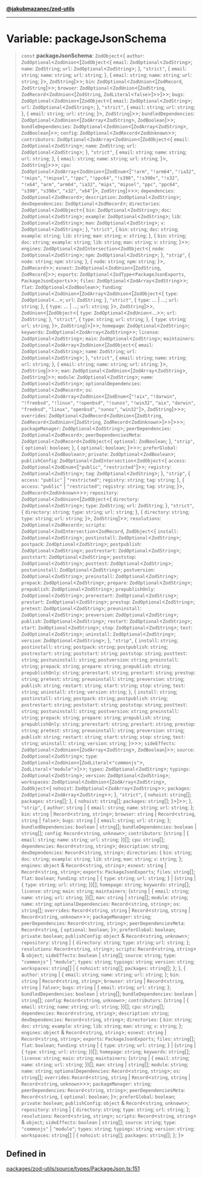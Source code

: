 [**@jakubmazanec/zod-utils**](../README.md)

---

# Variable: packageJsonSchema

> `const` **packageJsonSchema**: `ZodObject`\<\{ `author`:
> `ZodOptional`\<`ZodUnion`\<[`ZodObject`\<\{ `email`: `ZodOptional`\<`ZodString`\>;
> `name`: `ZodString`; `url`: `ZodOptional`\<`ZodString`\>; \}, `"strict"`, \{ `email`:
> `string`; `name`: `string`; `url`: `string`; \}, \{ `email`: `string`; `name`: `string`; `url`:
> `string`; \}\>, `ZodString`]\>\>; `bin`: `ZodOptional`\<`ZodUnion`\<[`ZodRecord`,
> `ZodString`]\>\>;
> `browser`: `ZodOptional`\<`ZodUnion`\<[`ZodString`, `ZodRecord`\<`ZodUnion`\<[`ZodString`,
> `ZodLiteral`\<`false`\>]\>\>]\>\>; `bugs`: `ZodOptional`\<`ZodUnion`\<[`ZodObject`\<\{ `email`:
> `ZodOptional`\<`ZodString`\>; `url`: `ZodOptional`\<`ZodString`\>; \}, `"strict"`, \{
> `email`: `string`; `url`: `string`; \}, \{ `email`: `string`; `url`: `string`;
> \}\>, `ZodString`]\>\>; `bundledDependencies`:
> `ZodOptional`\<`ZodUnion`\<[`ZodArray`\<`ZodString`\>, `ZodBoolean`]\>\>; `bundleDependencies`: `ZodOptional`\<`ZodUnion`\<[`ZodArray`\<`ZodString`\>,
> `ZodBoolean`]\>\>;
> `config`: `ZodOptional`\<`ZodRecord`\<`ZodUnknown`\>\>; `contributors`:
> `ZodOptional`\<`ZodArray`\<`ZodUnion`\<[`ZodObject`\<\{ `email`: `ZodOptional`\<`ZodString`\>;
> `name`: `ZodString`; `url`: `ZodOptional`\<`ZodString`\>; \}, `"strict"`, \{ `email`:
> `string`; `name`: `string`; `url`: `string`; \}, \{ `email`: `string`; `name`: `string`; `url`:
> `string`; \}\>, `ZodString`]\>\>\>; `cpu`: `ZodOptional`\<`ZodArray`\<`ZodUnion`\<[`ZodEnum`\<[`"!arm"`,
> `"!arm64"`,
> `"!ia32"`, `"!mips"`, `"!mipsel"`, `"!ppc"`, `"!ppc64"`, `"!s390"`, `"!s390x"`, `"!x32"`,
> `"!x64"`, `"arm"`, `"arm64"`, `"ia32"`, `"mips"`, `"mipsel"`, `"ppc"`, `"ppc64"`,
> `"s390"`, `"s390x"`, `"x32"`, `"x64"`]\>, `ZodString`]\>\>\>; `dependencies`:
> `ZodOptional`\<`ZodRecord`\>; `description`: `ZodOptional`\<`ZodString`\>; `devDependencies`:
> `ZodOptional`\<`ZodRecord`\>; `directories`: `ZodOptional`\<`ZodObject`\<\{ `bin`:
> `ZodOptional`\<`ZodString`\>; `doc`: `ZodOptional`\<`ZodString`\>; `example`:
> `ZodOptional`\<`ZodString`\>; `lib`: `ZodOptional`\<`ZodString`\>; `man`:
> `ZodOptional`\<`ZodString`\>; `v`: `ZodOptional`\<`ZodString`\>; \}, `"strict"`, \{ `bin`:
> `string`; `doc`: `string`; `example`: `string`; `lib`: `string`; `man`: `string`; `v`: `string`;
> \}, \{ `bin`: `string`; `doc`: `string`; `example`: `string`; `lib`: `string`; `man`: `string`;
> `v`: `string`; \}\>\>; `engines`: `ZodOptional`\<`ZodIntersection`\<`ZodObject`\<\{ `node`:
> `ZodOptional`\<`ZodString`\>; `npm`: `ZodOptional`\<`ZodString`\>; \}, `"strip"`, \{ `node`:
> `string`; `npm`: `string`; \}, \{ `node`: `string`; `npm`: `string`; \}\>, `ZodRecord`\>\>;
> `esnext`: `ZodOptional`\<`ZodUnion`\<[`ZodString`, `ZodRecord`]\>\>; `exports`: `ZodOptional`\<`ZodType`\<`PackageJsonExports`,
> `PackageJsonExports`\>\>; `files`: `ZodOptional`\<`ZodArray`\<`ZodString`\>\>; `flat`: `ZodOptional`\<`ZodBoolean`\>;
> `funding`: `ZodOptional`\<`ZodUnion`\<[`ZodArray`\<`ZodUnion`\<[`ZodObject`\<\{ `type`:
> `ZodOptional`\<...\>; `url`: `ZodString`; \}, `"strict"`, \{ `type`: ... \| ...; `url`: `string`;
> \}, \{ `type`: ... \| ...; `url`: `string`; \}\>, `ZodString`]\>\>, `ZodUnion`\<[`ZodObject`\<\{
> `type`: `ZodOptional`\<`ZodUnion`\<...\>\>; `url`: `ZodString`; \}, `"strict"`, \{ `type`:
> `string`; `url`: `string`; \}, \{ `type`: `string`; `url`: `string`; \}\>, `ZodString`]\>]\>\>; `homepage`:
> `ZodOptional`\<`ZodString`\>; `keywords`: `ZodOptional`\<`ZodArray`\<`ZodString`\>\>; `license`: `ZodOptional`\<`ZodString`\>;
> `main`: `ZodOptional`\<`ZodString`\>; `maintainers`: `ZodOptional`\<`ZodArray`\<`ZodUnion`\<[`ZodObject`\<\{
> `email`:
> `ZodOptional`\<`ZodString`\>; `name`: `ZodString`; `url`: `ZodOptional`\<`ZodString`\>; \},
> `"strict"`, \{ `email`: `string`; `name`: `string`; `url`: `string`; \}, \{ `email`: `string`;
> `name`: `string`; `url`: `string`; \}\>, `ZodString`]\>\>\>; `man`:
> `ZodOptional`\<`ZodUnion`\<[`ZodArray`\<`ZodString`\>, `ZodString`]\>\>; `module`: `ZodOptional`\<`ZodString`\>;
> `name`: `ZodOptional`\<`ZodString`\>; `optionalDependencies`: `ZodOptional`\<`ZodRecord`\>; `os`: `ZodOptional`\<`ZodArray`\<`ZodUnion`\<[`ZodEnum`\<[`"!aix"`,
> `"!darwin"`,
> `"!freebsd"`, `"!linux"`, `"!openbsd"`, `"!sunos"`, `"!win32"`, `"aix"`, `"darwin"`, `"freebsd"`,
> `"linux"`, `"openbsd"`, `"sunos"`, `"win32"`]\>, `ZodString`]\>\>\>; `overrides`:
> `ZodOptional`\<`ZodRecord`\<`ZodUnion`\<[`ZodString`, `ZodRecord`\<`ZodUnion`\<[`ZodString`,
> `ZodRecord`\<`ZodUnknown`\>]\>\>]\>\>\>; `packageManager`: `ZodOptional`\<`ZodString`\>; `peerDependencies`:
> `ZodOptional`\<`ZodRecord`\>; `peerDependenciesMeta`: `ZodOptional`\<`ZodRecord`\<`ZodObject`\<\{ `optional`:
> `ZodBoolean`; \}, `"strip"`, \{ `optional`: `boolean`; \}, \{ `optional`: `boolean`; \}\>\>\>; `preferGlobal`:
> `ZodOptional`\<`ZodBoolean`\>; `private`: `ZodOptional`\<`ZodBoolean`\>; `publishConfig`: `ZodOptional`\<`ZodIntersection`\<`ZodObject`\<\{
> `access`: `ZodOptional`\<`ZodEnum`\<[`"public"`, `"restricted"`]\>\>; `registry`:
> `ZodOptional`\<`ZodString`\>; `tag`: `ZodOptional`\<`ZodString`\>; \}, `"strip"`, \{ `access`:
> `"public"` \| `"restricted"`; `registry`: `string`; `tag`: `string`; \}, \{ `access`: `"public"`
> \| `"restricted"`; `registry`: `string`; `tag`: `string`; \}\>, `ZodRecord`\<`ZodUnknown`\>\>\>;
> `repository`: `ZodOptional`\<`ZodUnion`\<[`ZodObject`\<\{
> `directory`: `ZodOptional`\<`ZodString`\>; `type`: `ZodString`; `url`: `ZodString`;
> \}, `"strict"`, \{ `directory`: `string`; `type`: `string`; `url`: `string`; \}, \{ `directory`:
> `string`; `type`: `string`; `url`: `string`; \}\>, `ZodString`]\>\>; `resolutions`: `ZodOptional`\<`ZodRecord`\>;
> `scripts`: `ZodOptional`\<`ZodIntersection`\<`ZodRecord`, `ZodObject`\<\{ `install`: `ZodOptional`\<`ZodString`\>;
> `postinstall`: `ZodOptional`\<`ZodString`\>; `postpack`: `ZodOptional`\<`ZodString`\>; `postpublish`:
> `ZodOptional`\<`ZodString`\>; `postrestart`: `ZodOptional`\<`ZodString`\>; `poststart`: `ZodOptional`\<`ZodString`\>;
> `poststop`: `ZodOptional`\<`ZodString`\>; `posttest`: `ZodOptional`\<`ZodString`\>; `postuninstall`:
> `ZodOptional`\<`ZodString`\>; `postversion`: `ZodOptional`\<`ZodString`\>; `preinstall`: `ZodOptional`\<`ZodString`\>;
> `prepack`: `ZodOptional`\<`ZodString`\>; `prepare`: `ZodOptional`\<`ZodString`\>; `prepublish`: `ZodOptional`\<`ZodString`\>;
> `prepublishOnly`: `ZodOptional`\<`ZodString`\>; `prerestart`: `ZodOptional`\<`ZodString`\>; `prestart`:
> `ZodOptional`\<`ZodString`\>; `prestop`: `ZodOptional`\<`ZodString`\>; `pretest`: `ZodOptional`\<`ZodString`\>;
> `preuninstall`: `ZodOptional`\<`ZodString`\>; `preversion`: `ZodOptional`\<`ZodString`\>; `publish`:
> `ZodOptional`\<`ZodString`\>; `restart`: `ZodOptional`\<`ZodString`\>; `start`: `ZodOptional`\<`ZodString`\>;
> `stop`: `ZodOptional`\<`ZodString`\>; `test`: `ZodOptional`\<`ZodString`\>; `uninstall`: `ZodOptional`\<`ZodString`\>;
> `version`: `ZodOptional`\<`ZodString`\>; \}, `"strip"`, \{ `install`: `string`; `postinstall`: `string`;
> `postpack`: `string`; `postpublish`: `string`; `postrestart`: `string`; `poststart`: `string`; `poststop`:
> `string`; `posttest`: `string`; `postuninstall`: `string`; `postversion`: `string`; `preinstall`: `string`;
> `prepack`: `string`; `prepare`: `string`; `prepublish`: `string`; `prepublishOnly`: `string`; `prerestart`:
> `string`; `prestart`: `string`; `prestop`: `string`; `pretest`: `string`; `preuninstall`: `string`;
> `preversion`: `string`; `publish`: `string`; `restart`: `string`; `start`: `string`; `stop`: `string`;
> `test`: `string`; `uninstall`: `string`; `version`: `string`; \}, \{ `install`: `string`; `postinstall`:
> `string`; `postpack`: `string`; `postpublish`: `string`; `postrestart`: `string`; `poststart`: `string`;
> `poststop`: `string`; `posttest`: `string`; `postuninstall`: `string`; `postversion`: `string`; `preinstall`:
> `string`; `prepack`: `string`; `prepare`: `string`; `prepublish`: `string`; `prepublishOnly`: `string`;
> `prerestart`: `string`; `prestart`: `string`; `prestop`: `string`; `pretest`: `string`; `preuninstall`:
> `string`; `preversion`: `string`; `publish`: `string`; `restart`: `string`; `start`: `string`; `stop`:
> `string`; `test`: `string`; `uninstall`: `string`; `version`: `string`; \}\>\>\>; `sideEffects`: `ZodOptional`\<`ZodUnion`\<[`ZodArray`\<`ZodString`\>,
> `ZodBoolean`]\>\>;
> `source`: `ZodOptional`\<`ZodString`\>; `type`:
> `ZodOptional`\<`ZodUnion`\<[`ZodLiteral`\<`"commonjs"`\>, `ZodLiteral`\<`"module"`\>]\>\>; `types`:
> `ZodOptional`\<`ZodString`\>; `typings`: `ZodOptional`\<`ZodString`\>; `version`: `ZodOptional`\<`ZodString`\>;
> `workspaces`: `ZodOptional`\<`ZodUnion`\<[`ZodArray`\<`ZodString`\>, `ZodObject`\<\{ `nohoist`: `ZodOptional`\<`ZodArray`\<`ZodString`\>\>;
> `packages`: `ZodOptional`\<`ZodArray`\<`ZodString`\>\>; \}, `"strict"`, \{ `nohoist`: `string`[]; `packages`:
> `string`[]; \}, \{ `nohoist`: `string`[]; `packages`: `string`[]; \}\>]\>\>; \}, `"strip"`, \{ `author`:
> `string` \| \{ `email`: `string`; `name`: `string`; `url`: `string`; \}; `bin`: `string` \| `Record`\<`string`,
> `string`\>; `browser`: `string` \| `Record`\<`string`, `string` \| `false`\>; `bugs`: `string` \| \{
> `email`: `string`; `url`: `string`; \}; `bundledDependencies`: `boolean` \| `string`[]; `bundleDependencies`:
> `boolean` \| `string`[]; `config`: `Record`\<`string`, `unknown`\>; `contributors`: (`string` \| \{
> `email`: `string`; `name`: `string`; `url`: `string`; \})[]; `cpu`: `string`[]; `dependencies`: `Record`\<`string`,
> `string`\>; `description`: `string`; `devDependencies`: `Record`\<`string`, `string`\>; `directories`:
> \{ `bin`: `string`; `doc`: `string`; `example`: `string`; `lib`: `string`; `man`: `string`; `v`: `string`;
> \}; `engines`: `object` & `Record`\<`string`, `string`\>; `esnext`: `string` \| `Record`\<`string`,
> `string`\>; `exports`: `PackageJsonExports`; `files`: `string`[]; `flat`: `boolean`; `funding`: `string`
> \| \{ `type`: `string`; `url`: `string`; \} \| (`string` \| \{ `type`: `string`; `url`: `string`; \})[];
> `homepage`: `string`; `keywords`: `string`[]; `license`: `string`; `main`: `string`; `maintainers`:
> (`string` \| \{ `email`: `string`; `name`: `string`; `url`: `string`; \})[]; `man`: `string` \| `string`[];
> `module`: `string`; `name`: `string`; `optionalDependencies`: `Record`\<`string`, `string`\>; `os`:
> `string`[]; `overrides`: `Record`\<`string`, `string` \| `Record`\<`string`, `string` \| `Record`\<`string`,
> `unknown`\>\>\>; `packageManager`: `string`; `peerDependencies`: `Record`\<`string`, `string`\>; `peerDependenciesMeta`:
> `Record`\<`string`, \{ `optional`: `boolean`; \}\>; `preferGlobal`: `boolean`; `private`: `boolean`;
> `publishConfig`: `object` & `Record`\<`string`, `unknown`\>; `repository`: `string` \| \{ `directory`:
> `string`; `type`: `string`; `url`: `string`; \}; `resolutions`: `Record`\<`string`, `string`\>; `scripts`:
> `Record`\<`string`, `string`\> & `object`; `sideEffects`: `boolean` \| `string`[]; `source`: `string`;
> `type`: `"commonjs"` \| `"module"`; `types`: `string`; `typings`: `string`; `version`: `string`; `workspaces`:
> `string`[] \| \{ `nohoist`: `string`[]; `packages`: `string`[]; \}; \}, \{ `author`: `string` \| \{
> `email`: `string`; `name`: `string`; `url`: `string`; \}; `bin`: `string` \| `Record`\<`string`, `string`\>;
> `browser`: `string` \| `Record`\<`string`, `string` \| `false`\>; `bugs`: `string` \| \{ `email`: `string`;
> `url`: `string`; \}; `bundledDependencies`: `boolean` \| `string`[]; `bundleDependencies`: `boolean`
> \| `string`[]; `config`: `Record`\<`string`, `unknown`\>; `contributors`: (`string` \| \{ `email`:
> `string`; `name`: `string`; `url`: `string`; \})[]; `cpu`: `string`[]; `dependencies`: `Record`\<`string`,
> `string`\>; `description`: `string`; `devDependencies`: `Record`\<`string`, `string`\>; `directories`:
> \{ `bin`: `string`; `doc`: `string`; `example`: `string`; `lib`: `string`; `man`: `string`; `v`: `string`;
> \}; `engines`: `object` & `Record`\<`string`, `string`\>; `esnext`: `string` \| `Record`\<`string`,
> `string`\>; `exports`: `PackageJsonExports`; `files`: `string`[]; `flat`: `boolean`; `funding`: `string`
> \| \{ `type`: `string`; `url`: `string`; \} \| (`string` \| \{ `type`: `string`; `url`: `string`; \})[];
> `homepage`: `string`; `keywords`: `string`[]; `license`: `string`; `main`: `string`; `maintainers`:
> (`string` \| \{ `email`: `string`; `name`: `string`; `url`: `string`; \})[]; `man`: `string` \| `string`[];
> `module`: `string`; `name`: `string`; `optionalDependencies`: `Record`\<`string`, `string`\>; `os`:
> `string`[]; `overrides`: `Record`\<`string`, `string` \| `Record`\<`string`, `string` \| `Record`\<`string`,
> `unknown`\>\>\>; `packageManager`: `string`; `peerDependencies`: `Record`\<`string`, `string`\>; `peerDependenciesMeta`:
> `Record`\<`string`, \{ `optional`: `boolean`; \}\>; `preferGlobal`: `boolean`; `private`: `boolean`;
> `publishConfig`: `object` & `Record`\<`string`, `unknown`\>; `repository`: `string` \| \{ `directory`:
> `string`; `type`: `string`; `url`: `string`; \}; `resolutions`: `Record`\<`string`, `string`\>; `scripts`:
> `Record`\<`string`, `string`\> & `object`; `sideEffects`: `boolean` \| `string`[]; `source`: `string`;
> `type`: `"commonjs"` \| `"module"`; `types`: `string`; `typings`: `string`; `version`: `string`; `workspaces`:
> `string`[] \| \{ `nohoist`: `string`[]; `packages`: `string`[]; \}; \}\>

## Defined in

[packages/zod-utils/source/types/PackageJson.ts:151](https://github.com/jakubmazanec/tools/blob/4bb343d3736e4f9f11a014de3241c6054262151e/packages/zod-utils/source/types/PackageJson.ts#L151)
